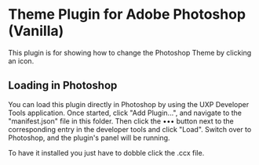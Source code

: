 # Theme Plugin for Adobe Photoshop (Vanilla)
 
This plugin is for showing how to change the Photoshop Theme by clicking an icon.

## Loading in Photoshop

You can load this plugin directly in Photoshop by using the UXP Developer Tools application. Once started, click "Add Plugin...", and navigate to the "manifest.json" file in this folder. Then click the ••• button next to the corresponding entry in the developer tools and click "Load". Switch over to Photoshop, and the plugin's panel will be running.

To have it installed you just have to dobble click the .ccx file.
